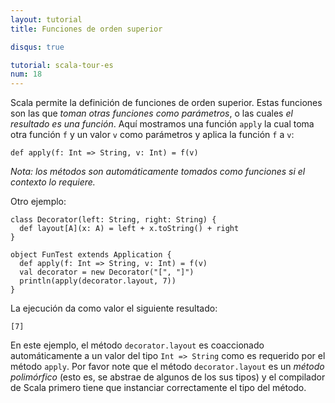 ```yaml
---
layout: tutorial
title: Funciones de orden superior

disqus: true

tutorial: scala-tour-es
num: 18
---
```


Scala permite la definición de funciones de orden superior. Estas funciones son las que _toman otras funciones como parámetros_, o las cuales _el resultado es una función_. Aquí mostramos una función `apply` la cual toma otra función `f` y un valor `v` como parámetros y aplica la función `f` a `v`:

    def apply(f: Int => String, v: Int) = f(v)

_Nota: los métodos son automáticamente tomados como funciones si el contexto lo requiere._

Otro ejemplo:
 
    class Decorator(left: String, right: String) {
      def layout[A](x: A) = left + x.toString() + right
    }
    
    object FunTest extends Application {
      def apply(f: Int => String, v: Int) = f(v)
      val decorator = new Decorator("[", "]")
      println(apply(decorator.layout, 7))
    }
 
La ejecución da como valor el siguiente resultado:

    [7]

En este ejemplo, el método `decorator.layout` es coaccionado automáticamente a un valor del tipo `Int => String` como es requerido por el método `apply`. Por favor note que el método `decorator.layout` es un _método polimórfico_ (esto es, se abstrae de algunos de los sus tipos) y el compilador de Scala primero tiene que instanciar correctamente el tipo del método.

